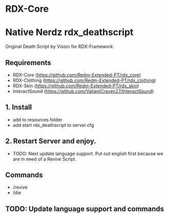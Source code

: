 # RDX-Core
# Native Nerdz rdx_deathscript
Original Death Script by Vision for RDX-Framework

## Requirements
- RDX-Core (https://github.com/Redm-Extended-PT/rdx_core)
- RDX-Clothing (https://github.com/Redm-Extended-PT/rdx_clothing)
- RDX-Skin (https://github.com/Redm-Extended-PT/rdx_skin)
- InteractSound (https://github.com/ValiantCraven27/InteractSound)

## 1. Install
- add to resources folder
- add start rdx_deathscript to server.cfg

## 2. Restart Server and enjoy.
- TODO: Next update language support. Put out english first because we are in need of a Revive Script.

## Commands
- /revive
- /die

## TODO: Update language support and commands
